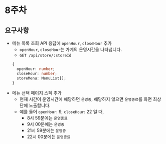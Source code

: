 # 8주차

## 요구사항

- 메뉴 목록 조회 API 응답에 `openHour`, `closeHour` 추가
  - `openHour`, `closeHour`는 가게의 운영시간을 나타냅니다.
  - `GET /api/store/:storeId`
  ```ts
  {
    openHour: number;
    closeHour: number;
    storeMenu: MenuList[];
  }
  ```
- 메뉴 선택 페이지 스펙 추가
  - 현재 시간이 운영시간에 해당하면 `운영중`, 해당하지 않으면 `운영종료`를 화면 최상단에 노출합니다.
  - 예를 들어 `openHour`: 9, `closeHour`: 22 일 때,
    - 8시 59분에는 `운영종료`
    - 9시 00분에는 `운영중`
    - 21시 59분에는 `운영중`
    - 22시 00분에는 `운영종료`
